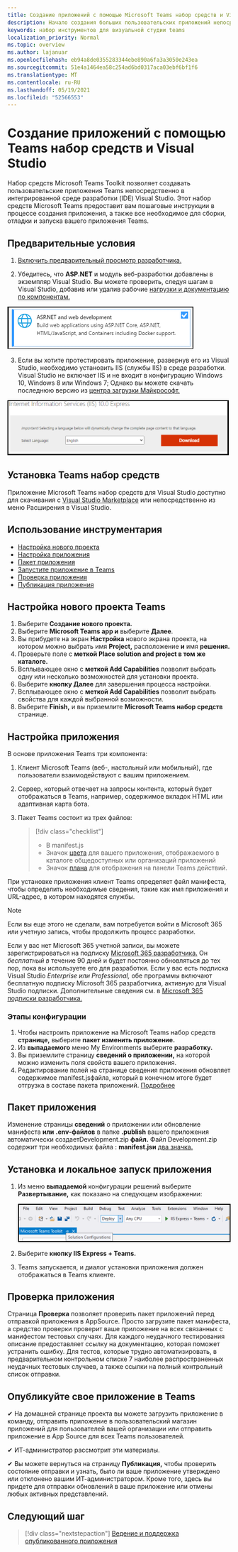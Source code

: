 ```yaml
---
title: Создание приложений с помощью Microsoft Teams набор средств и Visual Studio
description: Начало создания больших пользовательских приложений непосредственно в Visual Studio с Microsoft Teams набор средств
keywords: набор инструментов для визуальной студии teams
localization_priority: Normal
ms.topic: overview
ms.author: lajanuar
ms.openlocfilehash: eb94a8de0355283344ebe890a6fa3a3050e243ea
ms.sourcegitcommit: 51e4a1464ea58c254ad6bd0317aca03ebf6bf1f6
ms.translationtype: MT
ms.contentlocale: ru-RU
ms.lasthandoff: 05/19/2021
ms.locfileid: "52566553"
---
```

# <a name="build-apps-with-the-teams-toolkit-and-visual-studio"></a>Создание приложений с помощью Teams набор средств и Visual Studio

Набор средств Microsoft Teams Toolkit позволяет создавать пользовательские приложения Teams непосредственно в интегрированной среде разработки (IDE) Visual Studio. Этот набор средств Microsoft Teams предоставит вам пошаговые инструкции в процессе создания приложения, а также все необходимое для сборки, отладки и запуска вашего приложения Teams.

## <a name="prerequisites"></a>Предварительные условия

1. [Включить предварительный просмотр разработчика.](../resources/dev-preview/developer-preview-intro.md#enable-developer-preview)

1. Убедитесь, что **<span>ASP.NE</span>T** и модуль веб-разработки добавлены в экземпляр Visual Studio. Вы можете проверить, следуя шагам в Visual Studio, добавив или удалив рабочие [нагрузки и документацию по компонентам.](/visualstudio/install/modify-visual-studio?view=vs-2019&preserve-view=true)

![модуль asp.net студии](../assets/images/visual-studio-web-dev-module.png)

3. Если вы хотите протестировать приложение, развернув его из Visual Studio, необходимо установить IIS (службы IIS) в среде разработки. Visual Studio не включает IIS и не входит в конфигурацию Windows 10, Windows 8 или Windows 7; Однако вы можете скачать последнюю версию из [центра загрузки Майкрософт.](https://www.microsoft.com/download/details.aspx?id=48264)

![Представление страницы IIS для скачивания](../assets/images/iis.png)

## <a name="install-the-teams-toolkit"></a>Установка Teams набор средств

Приложение Microsoft Teams набор средств для Visual Studio доступно для скачивания с [Visual Studio Marketplace](https://marketplace.visualstudio.com/items?itemName=TeamsDevApp.vsteamstemplate) или непосредственно  из меню Расширения в Visual Studio.

## <a name="using-the-toolkit"></a>Использование инструментария

- [Настройка нового проекта](#set-up-a-new-teams-project)
- [Настройка приложения](#configure-your-app)
- [Пакет приложения](#package-your-app)
- [Запустите приложение в Teams](#install-and-run-your-app-locally)
- [Проверка приложения](#validate-your-app)
- [Публикация приложения](#publish-your-app-to-teams)

## <a name="set-up-a-new-teams-project"></a>Настройка нового проекта Teams

1. Выберите **Создание нового проекта.**
1. Выберите **Microsoft Teams app и** выберите **Далее**.
1. Вы прибудете на экран **Настройка** нового экрана проекта, на котором можно выбрать имя **Project,** расположение **и** имя **решения.**
1. Проверьте поле с **меткой Place solution and project в том же каталоге.**
1. Всплывающее окно с **меткой Add Capabilities** позволит выбрать одну или несколько возможностей для установки проекта.
1. Выберите **кнопку Далее** для завершения процесса настройки.
1. Всплывающее окно с **меткой Add Capabilities** позволит выбрать свойства для каждой выбранной возможности.
1. Выберите **Finish,** и вы приземлите **Microsoft Teams набор средств** странице.

## <a name="configure-your-app"></a>Настройка приложения

В основе приложения Teams три компонента:

  1. Клиент Microsoft Teams (веб-, настольный или мобильный), где пользователи взаимодействуют с вашим приложением.
  1. Сервер, который отвечает на запросы контента, который будет отображаться в Teams, например, содержимое вкладок HTML или адаптивная карта бота.
  1. Пакет Teams состоит из трех файлов:

      > [!div class="checklist"]
      >
      > - В manifest.js
      > - Значок [цвета](../resources/schema/manifest-schema.md#icons) для вашего приложения, отображаемого в каталоге общедоступных или организаций приложений
      > - Значок [плана](../resources/schema/manifest-schema.md#icons) для отображения на панели Teams действий.

При установке приложения клиент Teams определяет файл манифеста, чтобы определить необходимые сведения, такие как имя приложения и URL-адрес, в котором находятся службы.

> [!NOTE]
>Если вы еще этого не сделали, вам потребуется войти в Microsoft 365 или учетную запись, чтобы продолжить процесс разработки.
>
> Если у вас нет Microsoft 365 учетной записи, вы можете зарегистрироваться на подписку [Microsoft 365 разработчика.](https://developer.microsoft.com/microsoft-365/dev-program) Он *бесплатный в* течение 90 дней и будет постоянно обновляться до тех пор, пока вы используете его для разработки. Если у вас есть подписка Visual Studio *Enterprise* *или Professional,* обе программы включают бесплатную подписку Microsoft 365 разработчика, [](https://aka.ms/MyVisualStudioBenefits)активную для Visual Studio подписки. Дополнительные сведения см. в [Microsoft 365 подписки разработчика.](/office/developer-program/office-365-developer-program-get-started)
>

### <a name="configuration-steps"></a>Этапы конфигурации

1. Чтобы настроить приложение на Microsoft Teams набор средств **странице,** выберите **пакет изменить приложение.**
1. Из **выпадаемого** меню My Environments выберите **разработку.**
1. Вы приземлите страницу **сведений о приложении,** на которой можно изменить поля свойств вашего приложения.
1. Редактирование полей на странице сведения приложения обновляет содержимое manifest.jsфайла, который в конечном итоге будет отгрузка в составе пакета приложений. [Подробнее](https://aka.ms/teams-toolkit-manifest)

## <a name="package-your-app"></a>Пакет приложения

Изменение страницы **сведений** о приложении или обновление манифеста **или** **.env-файлов** в папке **.publish** вашего приложения автоматически создаетDevelopment.zip **файл.** Файл Development.zip содержит три необходимых файла : **manifest.jsи** [два значка.](../concepts/build-and-test/apps-package.md#app-icons)

## <a name="install-and-run-your-app-locally"></a>Установка и локальное запуск приложения

1. Из меню **выпадаемой** конфигурации решений выберите **Развертывание,** как показано на следующем изображении:

    ![Меню конфигураций решений](../assets/images/solution-configurations.png)

2. Выберите **кнопку IIS Express + Teams.**

1. Teams запускается, и диалог установки приложения должен отображаться в Teams клиенте.

## <a name="validate-your-app"></a>Проверка приложения

Страница **Проверка** позволяет проверить пакет приложений перед отправкой приложения в AppSource. Просто загрузите пакет манифеста, а средство проверки проверит ваше приложение на всех связанных с манифестом тестовых случаях. Для каждого неудачного тестирования описание предоставляет ссылку на документацию, которая поможет устранить ошибку. Для тестов, которые трудно автоматизировать, в предварительном контрольном списке 7 наиболее распространенных неудачных тестовых случаев, а также ссылки на полный контрольный список отправки. 

## <a name="publish-your-app-to-teams"></a>Опубликуйте свое приложение в Teams

✔ На домашней странице проекта вы можете загрузить приложение в команду, отправить приложение в пользовательский магазин приложений для пользователей вашей организации или отправить приложение в App Source для всех Teams пользователей.

✔ ИТ-администратор рассмотрит эти материалы.

✔ Вы можете вернуться на страницу **Публикация,** чтобы проверить состояние отправки и узнать, было ли ваше приложение утверждено или отклонено вашим ИТ-администратором. Кроме того, здесь вы придете для отправки обновлений в ваше приложение или отмены любых активных представлений.

## <a name="next-step"></a>Следующий шаг

> [!div class="nextstepaction"]
> [Ведение и поддержка опубликованного приложения](../concepts/deploy-and-publish/appsource/post-publish/overview.md)
>
